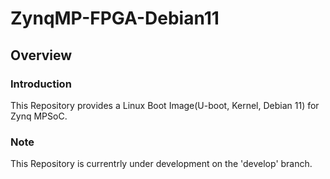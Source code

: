 ZynqMP-FPGA-Debian11
====================================================================================

Overview
------------------------------------------------------------------------------------

### Introduction

This Repository provides a Linux Boot Image(U-boot, Kernel, Debian 11) for Zynq MPSoC.

### Note

This Repository is currentrly under development on the 'develop' branch.

